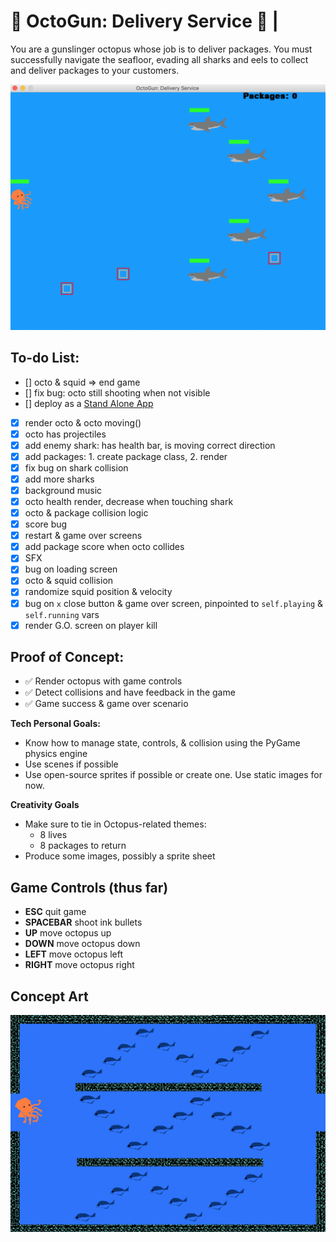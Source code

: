 # :octopus: **OctoGun: Delivery Service** :octopus: | 
You are a gunslinger octopus whose job is to deliver packages. You must successfully navigate the seafloor, evading all sharks and eels to collect and deliver packages to your customers.

  <img src="assets/screenshot.png" alt="OctoGun Delivery Service Screen Shot" width="800px">

## To-do List:

- [] octo & squid => end game
- [] fix bug: octo still shooting when not visible 
- [] deploy as a [Stand Alone App](https://stackoverflow.com/questions/10527678/how-to-send-my-game-made-with-pygame-to-others)
- [x] render octo & octo moving()
- [x] octo has projectiles
- [x] add enemy shark: has health bar, is moving correct direction
- [x] add packages: 1. create package class, 2. render 
- [x] fix bug on shark collision
- [x] add more sharks
- [x] background music
- [x] octo health render, decrease when touching shark
- [x] octo & package collision logic
- [x] score bug
- [x] restart & game over screens
- [x] add package score when octo collides
- [x] SFX
- [x] bug on loading screen
- [x] octo & squid collision
- [x] randomize squid position & velocity
- [x] bug on `x` close button & game over screen, pinpointed to `self.playing` & `self.running` vars
- [x] render G.O. screen on player kill

## Proof of Concept:
- :white_check_mark: Render octopus with game controls
- :white_check_mark: Detect collisions and have feedback in the game
- :white_check_mark: Game success & game over scenario

**Tech Personal Goals:**
- Know how to manage state, controls, & collision using the PyGame physics engine
- Use scenes if possible
- Use open-source sprites if possible or create one. Use static images for now.

**Creativity Goals**
- Make sure to tie in Octopus-related themes:
  - 8 lives
  - 8 packages to return
- Produce some images, possibly a sprite sheet

## Game Controls (thus far)
- **ESC** quit game
- **SPACEBAR** shoot ink bullets
- **UP** move octopus up
- **DOWN** move octopus down
- **LEFT** move octopus left
- **RIGHT** move octopus right

## Concept Art

<img src="assets/delivery.png" alt="Octopus Delivery Service" width="800px">